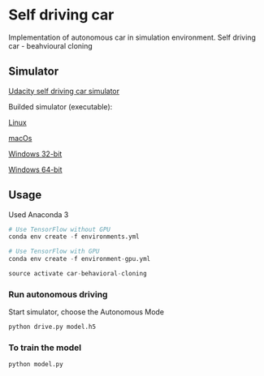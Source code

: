 # Self driving car

Implementation of autonomous car in simulation environment. Self driving car - beahvioural cloning  

## Simulator
[Udacity self driving car simulator](https://github.com/udacity/self-driving-car-sim)

Builded simulator (executable):

[Linux](https://d17h27t6h515a5.cloudfront.net/topher/2016/November/5831f0f7_simulator-linux/simulator-linux.zip)

[macOs](https://d17h27t6h515a5.cloudfront.net/topher/2016/November/5831f290_simulator-macos/simulator-macos.zip)

[Windows 32-bit](https://d17h27t6h515a5.cloudfront.net/topher/2016/November/5831f4b6_simulator-windows-32/simulator-windows-32.zip)

[Windows 64-bit](https://d17h27t6h515a5.cloudfront.net/topher/2016/November/5831f3a4_simulator-windows-64/simulator-windows-64.zip)


## Usage

Used Anaconda 3

```python
# Use TensorFlow without GPU
conda env create -f environments.yml 

# Use TensorFlow with GPU
conda env create -f environment-gpu.yml

source activate car-behavioral-cloning
```

### Run autonomous driving

Start simulator, choose the Autonomous Mode 

```python
python drive.py model.h5
```

### To train the model

```python
python model.py
```

